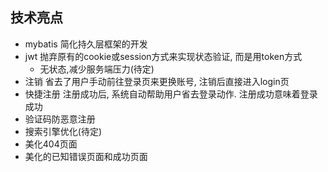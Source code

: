 ## 技术亮点
- mybatis 简化持久层框架的开发
- jwt 抛弃原有的cookie或session方式来实现状态验证, 而是用token方式
   - 无状态,减少服务端压力(待定)
- 注销 省去了用户手动前往登录页来更换账号, 注销后直接进入login页
- 快捷注册 注册成功后, 系统自动帮助用户省去登录动作. 注册成功意味着登录成功
- 验证码防恶意注册
- 搜索引擎优化(待定)
- 美化404页面
- 美化的已知错误页面和成功页面